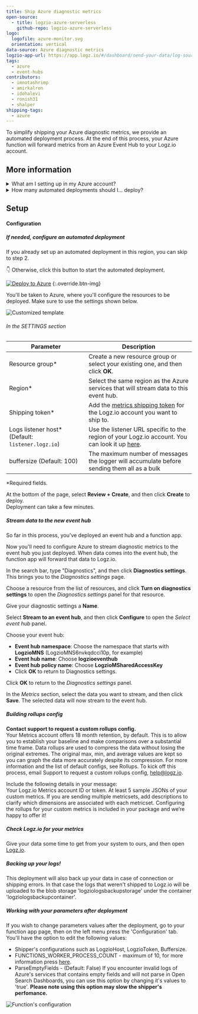 ```yaml
---
title: Ship Azure diagnostic metrics
open-source:
  - title: logzio-azure-serverless
    github-repo: logzio-azure-serverless
logo:
  logofile: azure-monitor.svg
  orientation: vertical
data-source: Azure diagnostic metrics
logzio-app-url: https://app.logz.io/#/dashboard/send-your-data/log-sources/diagnostics-settings
tags:
  - azure
  - event-hubs
contributors:
  - imnotashrimp
  - amirkalron
  - idohalevi
  - ronish31
  - shalper
shipping-tags:
  - azure
---
```


To simplify shipping your Azure diagnostic metrics, we provide an automated deployment process.
	At the end of this process, your Azure function will forward metrics from an Azure Event Hub to your Logz.io account.

## More information

<details>

<summary>
What am I setting up in my Azure account?
</summary>

The automated deployment sets up a new Event Hub namespace and all the components you'll need to collect metrics in one Azure region.

Each automated deployment sets up these resources in your Azure environment:

* Serveless Function App
* Event Hubs Namspace
* Function's logs Storage Account
* Back up Storage Account for failed shipping
* App Service Plan
* Application Insights

##### Naming convention

Each deployed resource has a Logz.io-defined name and ends with a string unique to that deployment.

For example:
We name the namespace `LogzioMNS`—so if your namespace is `LogzioMNS6nvkqdcci10p`, the rest of the deployed resources will end with `6nvkqdcci10p`.

</details>

<details>

<summary>
How many automated deployments should I... deploy?
</summary>

Azure requires an event hub in the same region as your services.
Also worth noting is that you can stream data from multiple services to one event hub (as long as it's in the same region).

So what does this mean for you?
It means that you'll need to do at least one automated deployment for each region where you want to collect logs or metrics.

</details>

## Setup

#### Configuration

<div class="tasklist">

##### If needed, configure an automated deployment

If you already set up an automated deployment in this region, you can skip to step 2.

👇 Otherwise, click this button to start the automated deployment.

[![Deploy to Azure](https://dytvr9ot2sszz.cloudfront.net/logz-docs/azure_blob/deploybutton-az.png)](https://portal.azure.com/#create/Microsoft.Template/uri/https%3A%2F%2Fraw.githubusercontent.com%2Flogzio%2Flogzio-azure-serverless%2Fmaster%2Fdeployments%2Fazuredeploymetrics.json)
{:.override.btn-img}

You'll be taken to Azure, where you'll configure the resources to be deployed.
Make sure to use the settings shown below.

![Customized template](https://dytvr9ot2sszz.cloudfront.net/logz-docs/azure-event-hubs/customized-template.png)

###### In the SETTINGS section

| Parameter | Description |
|---|---|
| Resource group* | Create a new resource group or select your existing one, and then click **OK**. |
| Region* | Select the same region as the Azure services that will stream data to this event hub. |
| Shipping token* | Add the [metrics shipping token](https://docs.logz.io/user-guide/accounts/finding-your-metrics-account-token/) for the Logz.io account you want to ship to.  |
| Logs listener host* (Default: `listener.logz.io`)| Use the listener URL specific to the region of your Logz.io account. You can look it up [here](https://docs.logz.io/user-guide/accounts/account-region.html). |
| buffersize (Default: 100) | The maximum number of messages the logger will accumulate before sending them all as a bulk  |

*Required fields.  

At the bottom of the page, select **Review + Create**, and then click **Create** to deploy.  
Deployment can take a few minutes.

##### Stream data to the new event hub

So far in this process, you've deployed an event hub and a function app.

Now you'll need to configure Azure to stream diagnostic metrics to the event hub you just deployed.
When data comes into the event hub, the function app will forward that data to Logz.io.

In the search bar, type "Diagnostics", and then click **Diagnostics settings**.
This brings you to the _Diagnostics settings_ page.

Choose a resource from the list of resources, and click **Turn on diagnostics settings** to open the _Diagnostics settings_ panel for that resource.

Give your diagnostic settings a **Name**.

Select **Stream to an event hub**, and then click **Configure** to open the _Select event hub_ panel.

Choose your event hub:

* **Event hub namespace**: Choose the namespace that starts with **LogzioMNS** (LogzioMNS6nvkqdcci10p, for example)
* **Event hub name**: Choose **logzioeventhub**
* **Event hub policy name**: Choose **LogzioMSharedAccessKey**
* Click **OK** to return to Diagnostics settings.

Click **OK** to return to the _Diagnostics settings_ panel.

In the _Metrics_ section, select the data you want to stream, and then click **Save**.
The selected data will now stream to the event hub.

##### Building rollups config

**Contact support to request a custom rollups config.**  
Your Metrics account offers 18 month retention, by default. This is to allow you to establish your baseline and make comparisons over a substantial time frame.
Data rollups are used to compress the data without losing the original extremes. The original max, min, and average values are kept so you can graph the data more accurately despite its compression. For more information and the list of default configs, see Rollups.
To kick off this process, email Support to request a custom rollups config,
help@logz.io.

Include the following details in your message:  
Your Logz.io Metrics account ID or token.
At least 5 sample JSONs of your custom metrics.
If you are sending multiple metricsets, add descriptions to clarify which dimensions are associated with each metricset.
Configuring the rollups for your custom metrics is included in your package and we’re happy to offer it!

##### Check Logz.io for your metrics

Give your data some time to get from your system to ours, and then open [Logz.io](https://app.logz.io/#/dashboard/osd).

##### Backing up your logs!

This deployment will also back up your data in case of connection or shipping errors. In that case the logs that weren't shipped to Logz.io will be uploaded to the blob storage 'logziologsbackupstorage' under the container 'logziologsbackupcontainer'.

##### Working with your parameters after deployment

If you wish to change parameters values after the deployment, go to your function app page, then on the left menu press the 'Configuration' tab.
You'll have the option to edit the following values:
* Shipper's configurations such as LogzioHost, LogzioToken, Buffersize.
* FUNCTIONS_WORKER_PROCESS_COUNT - maximum of 10, for more information press [here](https://docs.microsoft.com/en-us/azure/azure-functions/functions-app-settings#functions_worker_process_count).
* ParseEmptyFields - (Default: False) If you encounter invalid logs of Azure's services that contains empty fields and will not parse in Open Search Dashboards, you can use this option by changing it's values to 'true'. **Please note using this option may slow the shipper's perfomance.**

![Function's configuration](img/configuration-settings.png)

</div>
